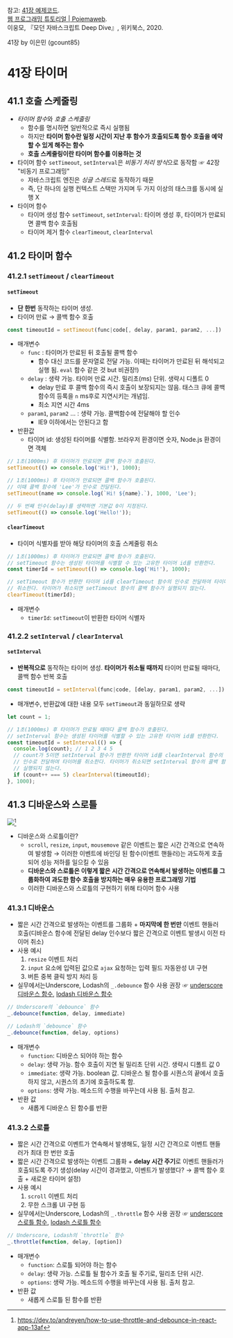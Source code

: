 
참고:
[41장 예제코드](https://github.com/wikibook/mjs/blob/master/41.md).<br>
[웹 프로그래밍 튜토리얼 | Poiemaweb](https://poiemaweb.com/).<br>
이웅모, 『모던 자바스크립트 Deep Dive』, 위키북스, 2020.

41장 by 이은민 (gcount85)

# 41장 타이머
## 41.1 호출 스케줄링
- *타이머 함수*와 *호출 스케줄링*
	- 함수를 명시하면 일반적으로 즉시 실행됨
	- 하지만 **타이머 함수란 일정 시간이 지난 후 함수가 호출되도록 함수 호출을 예약할 수 있게 해주는 함수**
	- **호출 스케줄링이란 타이머 함수를 이용하는 것**
- 타이머 함수 `setTimeout`, `setInterval`은 *비동기 처리 방식*으로 동작함 ☞ 42장 "비동기 프로그래밍"
	- 자바스크립트 엔진은 *싱글 스레드*로 동작하기 때문
	- 즉, 단 하나의 실행 컨텍스트 스택만 가지며 두 가지 이상의 태스크를 동시에 실행 X
- 타이머 함수
	- 타이머 생성 함수 `setTimeout`, `setInterval`: 타이머 생성 후, 타이머가 만료되면 콜백 함수 호출됨
	- 타이머 제거 함수 `clearTimeout`, `clearInterval`
## 41.2 타이머 함수
### 41.2.1 `setTimeout` / `clearTimeout`
#### `setTimeout`
- **단 한번** 동작하는 타이머 생성. 
- 타이머 만료 → 콜백 함수 호출
```js
const timeoutId = setTimeout(func|code[, delay, param1, param2, ...])
```
- 매개변수
	- `func` : 타이머가 만료된 뒤 호출될 콜백 함수
		- 함수 대신 코드를 문자열로 전달 가능. 이때는 타이머가 만료된 뒤 해석되고 실행 됨. `eval` 함수 같은 것 but 비권장!)
	- `delay` : 생략 가능. 타이머 만료 시간. 밀리초(ms) 단위. 생략시 디폴트 0
		- delay 만료 후 콜백 함수의 즉시 호출이 보장되지는 않음. 태스크 큐에 콜백 함수의 등록을 `n` ms후로 지연시키는 개념임.
		- 최소 지연 시간 4ms
	- `param1`, `param2` … : 생략 가능. 콜백함수에 전달해야 할 인수
		- IE9 이하에서는 안된다고 함
- 반환값
	- 타이머 id: 생성된 타이머를 식별함. 브라우저 환경이면 숫자, Node.js 환경이면 객체
```js
// 1초(1000ms) 후 타이머가 만료되면 콜백 함수가 호출된다.
setTimeout(() => console.log('Hi!'), 1000);

// 1초(1000ms) 후 타이머가 만료되면 콜백 함수가 호출된다.
// 이때 콜백 함수에 'Lee'가 인수로 전달된다.
setTimeout(name => console.log(`Hi! ${name}.`), 1000, 'Lee');

// 두 번째 인수(delay)를 생략하면 기본값 0이 지정된다.
setTimeout(() => console.log('Hello!'));
```
#### `clearTimeout`
- 타이머 식별자를 받아 해당 타이머의 호출 스케줄링 취소
```js
// 1초(1000ms) 후 타이머가 만료되면 콜백 함수가 호출된다.
// setTimeout 함수는 생성된 타이머를 식별할 수 있는 고유한 타이머 id를 반환한다.
const timerId = setTimeout(() => console.log('Hi!'), 1000);

// setTimeout 함수가 반환한 타이머 id를 clearTimeout 함수의 인수로 전달하여 타이머를
// 취소한다. 타이머가 취소되면 setTimeout 함수의 콜백 함수가 실행되지 않는다.
clearTimeout(timerId);
```
- 매개변수
	- `timerId`: `setTimeout`이 반환한 타이머 식별자
### 41.2.2 `setInterval` / `clearInterval`
#### `setInterval`
- **반복적으로** 동작하는 타이머 생성. **타이머가 취소될 때까지** 타이머 만료될 때마다, 콜백 함수 반복 호출
```js
const timeoutId = setInterval(func|code, [delay, param1, param2, ...])
```
- 매개변수, 반환값에 대한 내용 모두 `setTimeout`과 동일하므로 생략
```js
let count = 1;

// 1초(1000ms) 후 타이머가 만료될 때마다 콜백 함수가 호출된다.
// setInterval 함수는 생성된 타이머를 식별할 수 있는 고유한 타이머 id를 반환한다.
const timeoutId = setInterval(() => {
  console.log(count); // 1 2 3 4 5
  // count가 5이면 setInterval 함수가 반환한 타이머 id를 clearInterval 함수의
  // 인수로 전달하여 타이머를 취소한다. 타이머가 취소되면 setInterval 함수의 콜백 함수가
  // 실행되지 않는다.
  if (count++ === 5) clearInterval(timeoutId);
}, 1000);
```
## 41.3 디바운스와 스로틀
![](https://res.cloudinary.com/practicaldev/image/fetch/s--vx2mKwaL--/c_limit%2Cf_auto%2Cfl_progressive%2Cq_auto%2Cw_880/https://dev-to-uploads.s3.amazonaws.com/uploads/articles/ou8jq54ijrn6epvqm6ss.png)[^1]
- 디바운스와 스로틀이란?
	- `scroll`, `resize`, `input`, `mousemove` 같은 이벤트는 짧은 시간 간격으로 연속하여 발생함 → 이러한 이벤트에 바인딩 된 함수(이벤트 핸들러)는 과도하게 호출되어 성능 저하를 일으킬 수 있음
	- **디바운스와 스로틀은 이렇게 짧은 시간 간격으로 연속해서 발생하는 이벤트를 그룹화하여 과도한 함수 호출을 방지하는 매우 유용한 프로그래밍 기법**
	- 이러한 디바운스와 스로틀의 구현하기 위해 타이머 함수 사용
### 41.3.1 디바운스
- 짧은 시간 간격으로 발생하는 이벤트를 그룹화 + **마지막에 한 번만** 이벤트 핸들러 호출(디바운스 함수에 전달된 delay 인수보다 짧은 간격으로 이벤트 발생시 이전 타이머 취소)
- 사용 예시
	1. `resize` 이벤트 처리
	2. `input` 요소에 입력된 값으로 `ajax` 요청하는 입력 필드 자동완성 UI 구현
	3. 버튼 중복 클릭 방지 처리 등
- 실무에서는Underscore, Lodash의 `_.debounce` 함수 사용 권장 ☞ [underscore 디바운스 함수](https://www.geeksforgeeks.org/underscore-_-debounce-function/), [lodash 디바운스 함수](https://www.geeksforgeeks.org/lodash-_-debounce-method/)
```js
// Underscore의 `debounce` 함수 
_.debounce(function, delay, immediate)

// Lodash의 `debounce` 함수
_.debounce(function, delay, options)
```
- 매개변수
	- `function`: 디바운스 되어야 하는 함수
	- `delay`: 생략 가능. 함수 호출이 지연 될 밀리초 단위 시간. 생략시 디폴트 값 0
	- `immediate`: 생략 가능. boolean 값. 디바운스 될 함수를 시퀀스의 끝에서 호출하지 않고, 시퀀스의 초기에 호출하도록 함.
	- `options`: 생략 가능. 메소드의 수행을 바꾸는데 사용 됨. 출처 참고.
- 반환 값
	- 새롭게 디바운스 된 함수를 반환
### 41.3.2 스로틀
- 짧은 시간 간격으로 이벤트가 연속해서 발생해도, 일정 시간 간격으로 이벤트 핸들러가 최대 한 번만 호출
- 짧은 시간 간격으로 발생하는 이벤트 그룹화 + **delay 시간 주기**로 이벤트 핸들러가 호출되도록 주기 생성(delay 시간이 경과했고, 이벤트가 발생했다? → 콜백 함수 호출 + 새로운 타이머 설정)
- 사용 예시
	1. `scroll` 이벤트 처리
	2. 무한 스크롤 UI 구현 등
- 실무에서는Underscore, Lodash의 `_.throttle` 함수 사용 권장 ☞ [underscore 스로틀 함수](https://www.geeksforgeeks.org/underscore-_-throttle-function/), [lodash 스로틀 함수](https://www.geeksforgeeks.org/lodash-_-throttle-method/?ref=rp)
```js
// Underscore, Lodash의 `throttle` 함수 
_.throttle(function, delay, [option])
```
- 매개변수
	- `function`: 스로틀 되어야 하는 함수
	- `delay`: 생략 가능. 스로틀 될 함수가 호출 될 주기로, 밀리초 단위 시간.
	- `options`: 생략 가능. 메소드의 수행을 바꾸는데 사용 됨. 출처 참고.
- 반환 값
	- 새롭게 스로틀 된 함수를 반환

[^1]: https://dev.to/andreyen/how-to-use-throttle-and-debounce-in-react-app-13af
